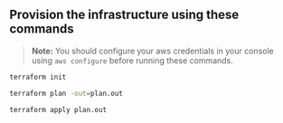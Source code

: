 ## Provision the infrastructure using these commands

> **Note:** You should configure your aws credentials in your console using `aws configure` before running these commands.

```bash
terraform init

terraform plan -out=plan.out

terraform apply plan.out
```
